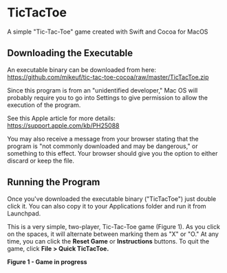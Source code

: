 # TicTacToe
A simple "Tic-Tac-Toe" game created with Swift and Cocoa for MacOS<br />

## Downloading the Executable
An executable binary can be downloaded from here:<br />
https://github.com/mikeuf/tic-tac-toe-cocoa/raw/master/TicTacToe.zip<br />

Since this program is from an "unidentified developer," Mac OS will probably require you to go into Settings to give permission to allow the execution of the program.<br />

See this Apple article for more details:<br />
https://support.apple.com/kb/PH25088<br />

You may also receive a message from your browser stating that the program is "not commonly downloaded and may be dangerous," or something to this effect. Your browser should give you the option to either discard or keep the file. 

## Running the Program
Once you've downloaded the executable binary ("TicTacToe") just double click it. You can also copy it to your Applications folder and run it from Launchpad.<br />

This is a very simple, two-player, Tic-Tac-Toe game (Figure 1). As you click on the spaces, it will alternate between marking them as "X" or "O." At any time, you can click the **Reset Game** or **Instructions** buttons. To quit the game, click **File > Quick TicTacToe.**<br />

**Figure 1 - Game in progress**<br />



